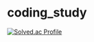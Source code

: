 # coding_study

[![Solved.ac Profile](http://mazassumnida.wtf/api/v2/generate_badge?boj=wjdtn8536)](https://solved.ac/wjdtn8536/)
